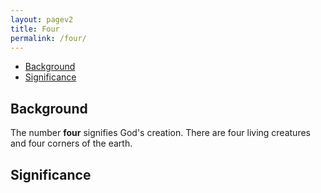 ```yaml
---
layout: pagev2
title: Four
permalink: /four/
---
```

- [Background](#background)
- [Significance](#significance)

## Background

The number **four** signifies God's creation. There are four living creatures and four corners of the earth.

## Significance
